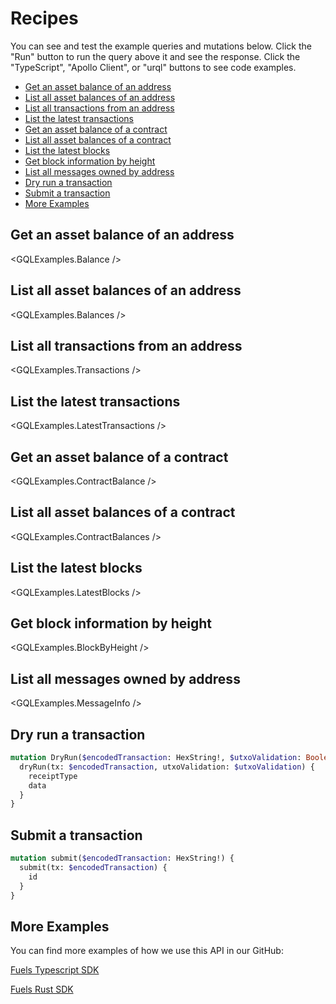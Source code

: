 
# Recipes

You can see and test the example queries and mutations below.
Click the "Run" button to run the query above it and see the response.
Click the "TypeScript", "Apollo Client", or "urql" buttons to see code examples.

- [Get an asset balance of an address](#get-an-asset-balance-of-an-address)
- [List all asset balances of an address](#list-all-asset-balances-of-an-address)
- [List all transactions from an address](#list-all-transactions-from-an-address)
- [List the latest transactions](#list-the-latest-transactions)
- [Get an asset balance of a contract](#get-an-asset-balance-of-a-contract)
- [List all asset balances of a contract](#list-all-asset-balances-of-a-contract)
- [List the latest blocks](#list-the-latest-blocks)
- [Get block information by height](#get-block-information-by-height)
- [List all messages owned by address](#list-all-messages-owned-by-address)
- [Dry run a transaction](#dry-run-a-transaction)
- [Submit a transaction](#submit-a-transaction)
- [More Examples](#more-examples)

## Get an asset balance of an address

<GQLExamples.Balance />

<CodeExamples
  file="../examples/tests/balance.test.ts"
  ts_testCase="get balance with ts"
  apollo_testCase="get balance with apollo"
  urql_testCase="get balance with urql"
/>

## List all asset balances of an address

<GQLExamples.Balances />

<CodeExamples
  file="../examples/tests/balances.test.ts"
  ts_testCase="get balances with ts"
  apollo_testCase="get balances with apollo"
  urql_testCase="get balances with urql"
/>

## List all transactions from an address

<GQLExamples.Transactions />

<CodeExamples
  file="../examples/tests/transactions-by-owner.test.ts"
  ts_testCase="get transactions with ts"
  apollo_testCase="get transactions with apollo"
  urql_testCase="get transactions with urql"
/>

## List the latest transactions

<GQLExamples.LatestTransactions />

<CodeExamples
  file="../examples/tests/latest-transactions.test.ts"
  ts_testCase="get latest transactions with ts"
  apollo_testCase="get latest transactions with apollo"
  urql_testCase="get latest transactions with urql"
/>

## Get an asset balance of a contract

<GQLExamples.ContractBalance />

<CodeExamples
  file="../examples/tests/contract-balance.test.ts"
  ts_testCase="get contract balance with ts"
  apollo_testCase="get contract balance with apollo"
  urql_testCase="get contract balance with urql"
/>

## List all asset balances of a contract

<GQLExamples.ContractBalances />

<CodeExamples
  file="../examples/tests/contract-balances.test.ts"
  ts_testCase="get contract balances with ts"
  apollo_testCase="get contract balances with apollo"
  urql_testCase="get contract balances with urql"
/>

## List the latest blocks

<GQLExamples.LatestBlocks />

<CodeExamples
  file="../examples/tests/latest-blocks.test.ts"
  ts_testCase="get latest blocks with ts"
  apollo_testCase="get latest blocks with apollo"
  urql_testCase="get latest blocks with urql"
/>

## Get block information by height

<GQLExamples.BlockByHeight />

<CodeExamples
  file="../examples/tests/block.test.ts"
  ts_testCase="get block info with ts"
  apollo_testCase="get block info with apollo"
  urql_testCase="get block info with urql"
/>

## List all messages owned by address

<GQLExamples.MessageInfo />

<CodeExamples
  file="../examples/tests/messages.test.ts"
  ts_testCase="get messages with ts"
  apollo_testCase="get messages with apollo"
  urql_testCase="get messages with urql"
/>

## Dry run a transaction

```graphql
mutation DryRun($encodedTransaction: HexString!, $utxoValidation: Boolean) {
  dryRun(tx: $encodedTransaction, utxoValidation: $utxoValidation) {
    receiptType
    data
  }
}
```

## Submit a transaction

```graphql
mutation submit($encodedTransaction: HexString!) {
  submit(tx: $encodedTransaction) {
    id
  }
}
```

## More Examples

You can find more examples of how we use this API in our GitHub:

[Fuels Typescript SDK](https://github.com/FuelLabs/fuels-ts/)

[Fuels Rust SDK](https://github.com/FuelLabs/fuels-rs/)
